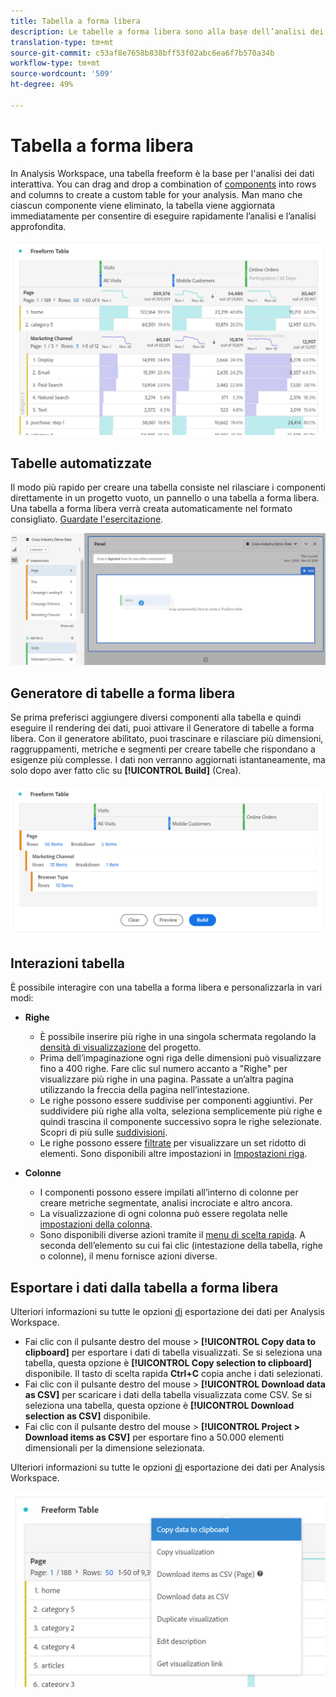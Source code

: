 ```yaml
---
title: Tabella a forma libera
description: Le tabelle a forma libera sono alla base dell’analisi dei dati in Workspace
translation-type: tm+mt
source-git-commit: c53af8e7658b838bff53f02abc6ea6f7b570a34b
workflow-type: tm+mt
source-wordcount: '509'
ht-degree: 49%

---
```



# Tabella a forma libera

In  Analysis Workspace, una tabella freeform è la base per l&#39;analisi dei dati interattiva. You can drag and drop a combination of [components](https://docs.adobe.com/content/help/it-IT/analytics/analyze/analysis-workspace/components/analysis-workspace-components.html) into rows and columns to create a custom table for your analysis. Man mano che ciascun componente viene eliminato, la tabella viene aggiornata immediatamente per consentire di eseguire rapidamente l’analisi e l’analisi approfondita.

![](assets/opening-section.png)

## Tabelle automatizzate

Il modo più rapido per creare una tabella consiste nel rilasciare i componenti direttamente in un progetto vuoto, un pannello o una tabella a forma libera. Una tabella a forma libera verrà creata automaticamente nel formato consigliato. [Guardate l&#39;esercitazione](https://experienceleague.adobe.com/docs/analytics-learn/tutorials/analysis-workspace/building-freeform-tables/auto-build-freeform-tables-in-analysis-workspace.html).

![](assets/automated-table.png)

## Generatore di tabelle a forma libera

Se prima preferisci aggiungere diversi componenti alla tabella e quindi eseguire il rendering dei dati, puoi attivare il Generatore di tabelle a forma libera. Con il generatore abilitato, puoi trascinare e rilasciare più dimensioni, raggruppamenti, metriche e segmenti per creare tabelle che rispondano a esigenze più complesse. I dati non verranno aggiornati istantaneamente, ma solo dopo aver fatto clic su **[!UICONTROL Build]** (Crea).

![](assets/table-builder.png)

## Interazioni tabella

È possibile interagire con una tabella a forma libera e personalizzarla in vari modi:

* **Righe**
   * È possibile inserire più righe in una singola schermata regolando la [densità di visualizzazione](https://docs.adobe.com/content/help/it-IT/analytics/analyze/analysis-workspace/build-workspace-project/view-density.html) del progetto.
   * Prima dell’impaginazione ogni riga delle dimensioni può visualizzare fino a 400 righe. Fare clic sul numero accanto a &quot;Righe&quot; per visualizzare più righe in una pagina. Passate a un’altra pagina utilizzando la freccia della pagina nell’intestazione.
   * Le righe possono essere suddivise per componenti aggiuntivi. Per suddividere più righe alla volta, seleziona semplicemente più righe e quindi trascina il componente successivo sopra le righe selezionate. Scopri di più sulle [suddivisioni](https://docs.adobe.com/content/help/it-IT/analytics/analyze/analysis-workspace/components/dimensions/t-breakdown-fa.html).
   * Le righe possono essere [filtrate](https://experienceleague.adobe.com/docs/analytics/analyze/analysis-workspace/visualizations/freeform-table/pagination-filtering-sorting.html?lang=it-IT) per visualizzare un set ridotto di elementi. Sono disponibili altre impostazioni in [Impostazioni riga](https://docs.adobe.com/content/help/en/analytics/analyze/analysis-workspace/visualizations/freeform-table/column-row-settings/table-settings.html).

* **Colonne**
   * I componenti possono essere impilati all’interno di colonne per creare metriche segmentate, analisi incrociate e altro ancora.
   * La visualizzazione di ogni colonna può essere regolata nelle [impostazioni della colonna](https://docs.adobe.com/content/help/it-IT/analytics/analyze/analysis-workspace/build-workspace-project/column-row-settings/column-settings.html).
   * Sono disponibili diverse azioni tramite il [menu di scelta rapida](https://docs.adobe.com/content/help/en/analytics-learn/tutorials/analysis-workspace/building-freeform-tables/using-the-right-click-menu.html). A seconda dell’elemento su cui fai clic (intestazione della tabella, righe o colonne), il menu fornisce azioni diverse.

## Esportare i dati dalla tabella a forma libera

Ulteriori informazioni su tutte le opzioni [di](https://experienceleague.adobe.com/docs/analytics/analyze/analysis-workspace/curate-share/download-send.html) esportazione dei dati per  Analysis Workspace.

* Fai clic con il pulsante destro del mouse > **[!UICONTROL Copy data to clipboard]** per esportare i dati di tabella visualizzati. Se si seleziona una tabella, questa opzione è **[!UICONTROL Copy selection to clipboard]** disponibile. Il tasto di scelta rapida **Ctrl+C** copia anche i dati selezionati.
* Fai clic con il pulsante destro del mouse > **[!UICONTROL Download data as CSV]** per scaricare i dati della tabella visualizzata come CSV. Se si seleziona una tabella, questa opzione è **[!UICONTROL Download selection as CSV]** disponibile.
* Fai clic con il pulsante destro del mouse > **[!UICONTROL Project > Download items as CSV]** per esportare fino a 50.000 elementi dimensionali per la dimensione selezionata.

Ulteriori informazioni su tutte le opzioni [di](https://experienceleague.adobe.com/docs/analytics/analyze/analysis-workspace/curate-share/download-send.html) esportazione dei dati per  Analysis Workspace.

![](assets/export-options.png)
